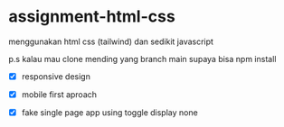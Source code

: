 # assignment-html-css

menggunakan html css (tailwind) dan sedikit javascript

p.s kalau mau clone mending yang branch main supaya bisa npm install

- [x] responsive design
- [x] mobile first aproach
- [x] fake single page app using toggle display none



